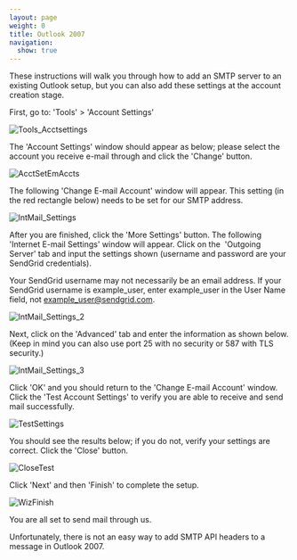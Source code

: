 ```yaml
---
layout: page
weight: 0
title: Outlook 2007
navigation:
  show: true
---
```


These instructions will walk you through how to add an SMTP server to an existing Outlook setup, but you can also add these settings at the account creation stage.

First, go to: 'Tools' \> 'Account Settings'

![]({{root_url}}/images/outlook_2007_1.png "Tools_Acctsettings")

The 'Account Settings' window should appear as below; please select the account you receive e-mail through and click the 'Change' button.

![]({{root_url}}/images/outlook_2007_2.png "AcctSetEmAccts")

The following 'Change E-mail Account' window will appear. This setting (in the red rectangle below) needs to be set for our SMTP address.

![]({{root_url}}/images/outlook_2007_3.png "IntMail_Settings")

After you are finished, click the 'More Settings' button. The following 'Internet E-mail Settings' window will appear. Click on the  'Outgoing Server' tab and input the settings shown (username and password are your SendGrid credentials).

<call-out>

Your SendGrid username may not necessarily be an email address. If your SendGrid username is example_user, enter example_user in the User Name field, not example_user@sendgrid.com.

</call-out>

![]({{root_url}}/images/outlook_2007_4.png "IntMail_Settings_2")

Next, click on the 'Advanced' tab and enter the information as shown below. (Keep in mind you can also use port 25 with no security or 587 with TLS security.)

![]({{root_url}}/images/outlook_2007_5.png "IntMail_Settings_3")

Click 'OK' and you should return to the 'Change E-mail Account' window. Click the 'Test Account Settings' to verify you are able to receive and send mail successfully.

![]({{root_url}}/images/outlook_2007_6.png "TestSettings")

You should see the results below; if you do not, verify your settings are correct. Click the 'Close' button.

![]({{root_url}}/images/outlook_2007_7.png "CloseTest")

Click 'Next' and then 'Finish' to complete the setup.

![]({{root_url}}/images/outlook_2007_8.png "WizFinish")

You are all set to send mail through us.

<call-out>

Unfortunately, there is not an easy way to add SMTP API headers to a message in Outlook 2007.

</call-out>
